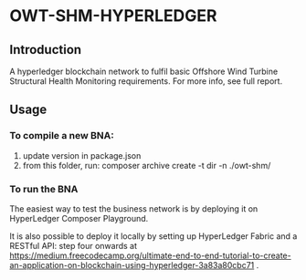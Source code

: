 # OWT-SHM-HYPERLEDGER

## Introduction
A hyperledger blockchain network to fulfil basic Offshore Wind Turbine Structural Health Monitoring requirements. For more info, see full report. 

## Usage
### To compile a new BNA:
 1. update version in package.json
 2. from this folder, run:  composer archive create -t dir -n ./owt-shm/

### To run the BNA
The easiest way to test the business network is by deploying it on HyperLedger Composer Playground.

It is also possible to deploy it locally by setting up HyperLedger Fabric and a RESTful API: step four onwards at https://medium.freecodecamp.org/ultimate-end-to-end-tutorial-to-create-an-application-on-blockchain-using-hyperledger-3a83a80cbc71 .
